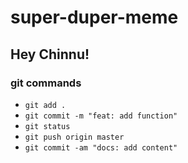 # super-duper-meme

## Hey Chinnu!

### git commands

- `git add .`
- `git commit -m "feat: add function"`
- `git status`
- `git push origin master`
- `git commit -am "docs: add content"`
